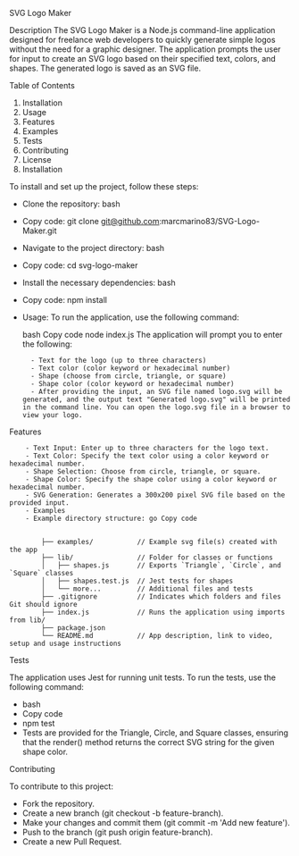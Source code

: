 SVG Logo Maker

Description
The SVG Logo Maker is a Node.js command-line application designed for freelance web developers to quickly generate simple logos without the need for a graphic designer. The application prompts the user for input to create an SVG logo based on their specified text, colors, and shapes. The generated logo is saved as an SVG file.

Table of Contents

1. Installation
2. Usage
3. Features
4. Examples
5. Tests
6. Contributing
7. License
8. Installation

To install and set up the project, follow these steps:

- Clone the repository: bash

- Copy code: git clone git@github.com:marcmarino83/SVG-Logo-Maker.git

- Navigate to the project directory: bash

- Copy code: cd svg-logo-maker

- Install the necessary dependencies: bash

- Copy code: npm install

- Usage: To run the application, use the following command:

   bash
   Copy code
   node index.js
   The application will prompt you to enter the following:

        - Text for the logo (up to three characters)
        - Text color (color keyword or hexadecimal number)
        - Shape (choose from circle, triangle, or square)
        - Shape color (color keyword or hexadecimal number)
        - After providing the input, an SVG file named logo.svg will be generated, and the output text "Generated logo.svg" will be printed in the command line. You can open the logo.svg file in a browser to view your logo.

Features

        - Text Input: Enter up to three characters for the logo text.
        - Text Color: Specify the text color using a color keyword or hexadecimal number.
        - Shape Selection: Choose from circle, triangle, or square.
        - Shape Color: Specify the shape color using a color keyword or hexadecimal number.
        - SVG Generation: Generates a 300x200 pixel SVG file based on the provided input.
        - Examples
        - Example directory structure: go Copy code


            ├── examples/           // Example svg file(s) created with the app
            ├── lib/                // Folder for classes or functions
            │   ├── shapes.js       // Exports `Triangle`, `Circle`, and `Square` classes
            │   ├── shapes.test.js  // Jest tests for shapes
            │   └── more...         // Additional files and tests
            ├── .gitignore          // Indicates which folders and files Git should ignore
            ├── index.js            // Runs the application using imports from lib/
            ├── package.json
            └── README.md           // App description, link to video, setup and usage instructions

Tests

The application uses Jest for running unit tests. To run the tests, use the following command:

 - bash
 - Copy code
 - npm test
- Tests are provided for the Triangle, Circle, and Square classes, ensuring that the render() method returns the correct SVG string for the given shape color.

Contributing

To contribute to this project:

 - Fork the repository.
 - Create a new branch (git checkout -b feature-branch).
 - Make your changes and commit them (git commit -m 'Add new feature').
 - Push to the branch (git push origin feature-branch).
 - Create a new Pull Request.
